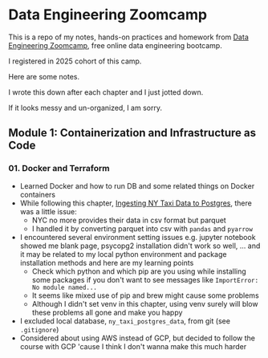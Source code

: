 # Data Engineering Zoomcamp

This is a repo of my notes, hands-on practices and homework from [Data Engineering Zoomcamp](https://github.com/DataTalksClub/data-engineering-zoomcamp), free online data engineering bootcamp.

I registered in 2025 cohort of this camp.

Here are some notes.

I wrote this down after each chapter and I just jotted down.

If it looks messy and un-organized, I am sorry.

## Module 1: Containerization and Infrastructure as Code

### 01. Docker and Terraform

- Learned Docker and how to run DB and some related things on Docker containers
- While following this chapter, [Ingesting NY Taxi Data to Postgres](https://www.youtube.com/watch?v=2JM-ziJt0WI&list=PL3MmuxUbc_hJed7dXYoJw8DoCuVHhGEQb&index=6), there was a little issue:
  - NYC no more provides their data in csv format but parquet
  - I handled it by converting parquet into csv with `pandas` and `pyarrow`
- I encountered several environment setting issues e.g. jupyter notebook showed me blank page, psycopg2 installation didn't work so well, ... and it may be related to my local python environment and package installation methods and here are my learning points
  - Check which python and which pip are you using while installing some packages if you don't want to see messages like `ImportError: No module named...`
  - It seems like mixed use of pip and brew might cause some problems
  - Although I didn't set venv in this chapter, using venv surely will blow these problems all gone and make you happy
- I excluded local database, `ny_taxi_postgres_data`, from git (see `.gitignore`)
- Considered about using AWS instead of GCP, but decided to follow the course with GCP 'cause I think I don't wanna make this much harder